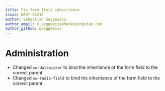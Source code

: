 ```yaml
---
title: Fix form field inheritance
issue: NEXT-34215
author: Sebastian Seggewiss
author_email: s.seggewiss@haokeyingxiao.com
author_github: @seggewiss
---
```

# Administration
* Changed `sw-datepicker` to bind the inheritance of the form field to the correct parent
* Changed `sw-radio-field` to bind the inheritance of the form field to the correct parent
